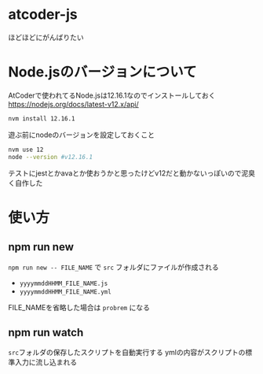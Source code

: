 # atcoder-js

ほどほどにがんばりたい

# Node.jsのバージョンについて

AtCoderで使われてるNode.jsは12.16.1なのでインストールしておく
https://nodejs.org/docs/latest-v12.x/api/

```sh
nvm install 12.16.1
```

遊ぶ前にnodeのバージョンを設定しておくこと

```sh
nvm use 12
node --version #v12.16.1
```

テストにjestとかavaとか使おうかと思ったけどv12だと動かないっぽいので泥臭く自作した

# 使い方

## npm run new

`npm run new -- FILE_NAME` で `src` フォルダにファイルが作成される

- `yyyymmddHHMM_FILE_NAME.js`
- `yyyymmddHHMM_FILE_NAME.yml`

FILE_NAMEを省略した場合は `probrem` になる

## npm run watch

`src`フォルダの保存したスクリプトを自動実行する
ymlの内容がスクリプトの標準入力に流し込まれる
